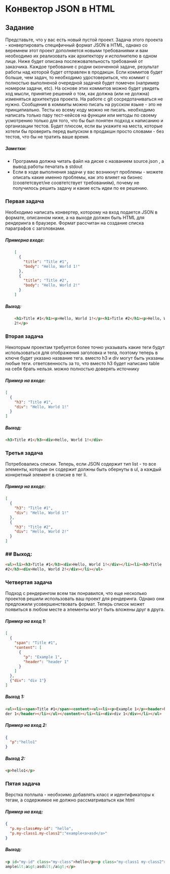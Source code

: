# Конвектор JSON в HTML

## Задание
Представьте, что у вас есть новый пустой проект. Задача этого проекта - конвертировать
специфичный формат JSON в HTML, однако со веремнем этот проект дополняется новыми
требованиями и вам необходимо их реализовать как архитектору и исполнителю в одном лице.
Ниже будет описана послежовательность требований от заказчика. 
Каждое требование с родни оконченной задаче, результат работы над которой будет отправлен
в продакшн. Если коммитов будет больше, чем задач, то необходимо удостовериться, что коммит с
полностью выполненой очередной задачей будет помечен (например номером задачи, etc). На основе
этих коммитов можно будет увидеть ход мысли, принятие решений о том, как должна (или не должна)
изменяться архитектура проекта. На работе с git сосредотачиваться не нужно. Сообщения в коммиты
можно писать на русском языке - это не принципиально. Тесты ко всему коду можно не писать.
необходимо написать только пару тест-кейсов на функции или методы по своему усмотрению только
для того, что бы был понятен подход к написанию и организации тестов. Будет плюсом, если вы
укажите на места, которые хотели бы проверить перед выпуском в продакшн просто словами - без
тестов, что бы не тратить ваше время.

##### Заметки:
* Программа должна читать файл на диске с названием source.json , а вывод работы печатать в
stdout  
* Если в ходе выполнения задачи у вас возникнут проблемы - можете описать какие именно
проблемы, как это влияет на бизнес (соовтетсвует/не соовтетствует требованиям), почему не
получилось решить задачу и какие есть идеи по ее решению. 

### Первая задача
Необходимо написать конвертер, которому на вход подается JSON в формате, описанном ниже, а на
выходе должен быть HTML для рендеринга в браузере. Формат рассчитан на создание списка
параграфов с заголовками.

##### Примерна входе:
````json
    [ 
      {
        "title": "Title #1",
        "body": "Hello, World 1!"
      }, 
      {
        "title": "Title #2",
        "body": "Hello, World 2!"
      }
    ]
````
##### Выход:
```html
    <h1>Title #1</h1><p>Hello, World 1!</p><h1>Title #2</h1><p>Hello, World
    2!</p>
```

### Вторая задача
Некоторым проектам требуется более точно указывать какие теги будут использоваться для
отображения заголовка и тела, поэтому теперь в ключе будет указано название тега. вместо h3 и div
могут быть указаны любые теги. ответсвенность за то, что вместо h3 будет написано table на себя
брать нельзя. можно полностью доверять источнику

##### Пример на входе:
```json
[ 
  {
    "h3": "Title #1",
    "div": "Hello, World 1!"
  }
]
```

##### Выход:
```html
<h3>Title #1</h3><div>Hello, World 1!</div>
```

### Третья задача
Потребовались списки. Теперь, если JSON содержит тип list - то все элементы, которые он содержит
должны быть обернуты в ul, а каждый конкретный элемент в списке в тег li.

##### Пример на входе:
```json
[ 
  {
    "h3": "Title #1",
    "div": "Hello, World 1!"
  },
  {
    "h3": "Title #2",
    "div": "Hello, World 2!"
  }
]
```

### ## Выход:
```html
<ul><li><h3>Title #1</h3><div>Hello, World 1!</div></li><li><h3>Title
#2</h3><div>Hello, World 2!</div></li></ul>
```

### Четвертая задача
Подход с рендерингом всем так понравился, что еще несколько проектов решили использовать ваш
проект для рендеринга. Однако они предложили усовершенствовать формат. Теперь список может
появиться в любом месте а элементы могут быть вложены друг в друга.

##### Пример на вход 1:
```json
[ 
  {
    "span": "Title #1",
    "content": [
      {
        "p": "Example 1",
        "header": "header 1"
      }
    ]
  },
  {"div": "div 1"}
]
```

##### Выход 1:
```html
<ul><li><span>Title #1</span><content><ul><li><p>Example 1</p><header>hea
der 1</header></li></ul></content></li><li><div>div 1</div></li></ul>
```

##### Пример на вход 2:
```json
{
  "p":"hello1"
}
```

##### Выход 2:
```html
<p>hello1</p>
```

### Пятая задача
Верстка поплыла - необхоимо добавлять класс и идентификаторы к тегам, а содержимое не должно
рассматриваться как html

##### Пример на вход:
```json
{
  "p.my-class#my-id": "hello",
  "p.my-class1.my-class2":"example<a>asd</a>"
}
```

##### Выход:
```html
<p id="my-id" class="my-class">hello</p><p class="my-class1 my-class2">ex
ample&lt;a&gt;asd&lt;/a&gt;</p>
```

